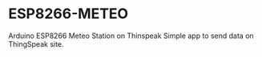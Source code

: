# ESP8266-METEO
Arduino ESP8266 Meteo Station on Thinspeak
Simple app to send data on ThingSpeak site.
